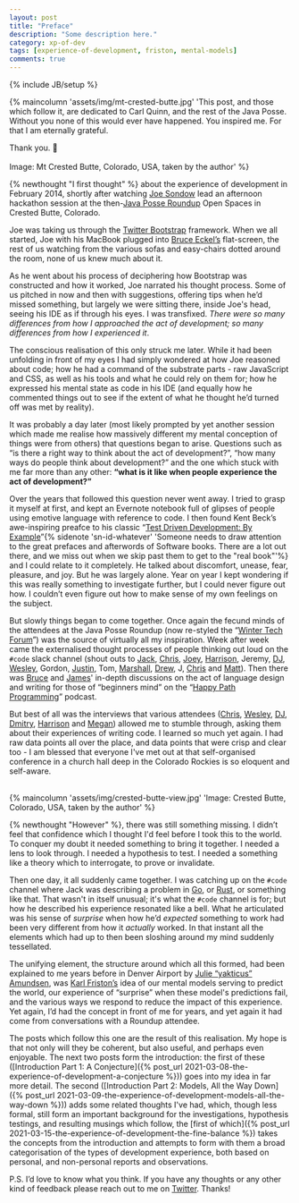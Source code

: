 ```yaml
---
layout: post
title: "Preface"
description: "Some description here."
category: xp-of-dev
tags: [experience-of-development, friston, mental-models]
comments: true
---
```

{% include JB/setup %}

{% maincolumn 'assets/img/mt-crested-butte.jpg' 'This post, and those which follow it, are dedicated to Carl Quinn, and the rest of the Java Posse. Without you none of this would ever have happened.  You inspired me.  For that I am eternally grateful. 

Thank you. 🙏 <BR/><BR/>Image: Mt Crested Butte, Colorado, USA, taken by the author' %}

{% newthought "I first thought" %} about the experience of development in February 2014, shortly after watching [Joe Sondow](https://twitter.com/joesondow) lead an afternoon hackathon session at the then-[Java Posse Roundup](http://javaposse.com/) Open Spaces in Crested Butte, Colorado. 

Joe was taking us through the [Twitter Bootstrap](https://getbootstrap.com/) framework. When we all started, Joe with his MacBook plugged into [Bruce Eckel’s](https://twitter.com/BruceEckel) flat-screen, the rest of us watching from the various sofas and easy-chairs dotted around the room, none of us knew much about it. 

As he went about his process of deciphering how Bootstrap was constructed and how it worked, Joe narrated his thought process. Some of us pitched in now and then with suggestions, offering tips when he’d missed something, but largely we were sitting there, inside Joe's head, seeing his IDE as if through his eyes. I was transfixed. _There were so many differences from how I approached the act of development; so many differences from how I experienced it_. 

The conscious realisation of this only struck me later. While it had been unfolding in front of my eyes I had simply wondered at how Joe reasoned about code; how he had a command of the substrate parts - raw JavaScript and CSS, as well as his tools and what he could rely on them for; how he expressed his mental state as code in his IDE (and equally how he commented things out to see if the extent of what he thought he’d turned off was met by reality).

It was probably a day later (most likely prompted by yet another session which made me realise how massively different my mental conception of things were from others) that questions began to arise. Questions such as “is there a right way to think about the act of development?”, “how many ways do people think about development?” and the one which stuck with me far more than any other: **“what is it like when people experience the act of development?”**

Over the years that followed this question never went away. I tried to grasp it myself at first, and kept an Evernote notebook full of glipses of people using emotive language with reference to code. I then found Kent Beck’s awe-inspiring preafce to his classic “[Test Driven Development: By Example](https://www.goodreads.com/book/show/387190.Test_Driven_Development)”{% sidenote 'sn-id-whatever' 'Someone needs to draw attention to the great prefaces and afterwords of Software books. There are a lot out there, and we miss out when we skip past them to get to the "real book"'%} and I could relate to it completely. He talked about discomfort, unease, fear, pleasure, and joy. But he was largely alone. Year on year I kept wondering if this was really something to investigate further, but I could never figure out how. I couldn’t even figure out how to make sense of my own feelings on the subject. 

But slowly things began to come together. Once again the fecund minds of the attendees at the Java Posse Roundup (now re-styled the “[Winter Tech Forum](https://www.wintertechforum.com/)”) was the source of virtually all my inspiration. Week after week came the externalised thought processes of people thinking out loud on the ```#code``` slack channel (shout outs to [Jack](https://twitter.com/jackgene), [Chris](https://twitter.com/CJPhelps), [Joey](https://twitter.com/joeygibson), [Harrison](https://twitter.com/harrison_briner), Jeremy, [DJ](https://twitter.com/dhagberg), [Wesley](https://github.com/wfhartford/), Gordon, [Justin](https://twitter.com/quidryan), Tom, [Marshall](https://twitter.com/runswithbricks), [Drew](https://twitter.com/dinomite), J, [Chris](https://twitter.com/topher1120) and [Matt](https://twitter.com/mattgrommes)). Then there was [Bruce](https://twitter.com/BruceEckel) and [James](https://twitter.com/_JamesWard)' in-depth discussions on the act of language design and writing for those of “beginners mind” on the “[Happy Path Programming](https://twitter.com/HappyPathProg)” podcast. 

But best of all was the interviews that various attendees ([Chris](https://twitter.com/CJPhelps), [Wesley](https://github.com/wfhartford/), [DJ](https://twitter.com/dhagberg), [Dmitry](https://twitter.com/dkarlinsky), [Harrison](https://twitter.com/harrison_briner) and [Megan](https://github.com/swampdragons)) allowed me to stumble through, asking them about their experiences of writing code. I learned so much yet again. I had raw data points all over the place, and data points that were crisp and clear too - I am blessed that everyone I've met out at that self-organised conference in a church hall deep in the Colorado Rockies is so eloquent and self-aware. <BR/><BR/>

{% maincolumn 'assets/img/crested-butte-view.jpg' 'Image: Crested Butte, Colorado, USA, taken by the author' %}

{% newthought "However" %}, there was still something missing. I didn’t feel that confidence which I thought I'd feel before I took this to the world. To conquer my doubt it needed something to bring it together. I needed a lens to look through. I needed a hypothesis to test. I needed a something like a theory which to interrogate, to prove or invalidate. 

Then one day, it all suddenly came together. I was catching up on the ```#code``` channel where Jack was describing a problem in [Go](https://golang.org/), or [Rust](https://www.rust-lang.org/), or something like that.  That wasn't in itself unusual; it's what the ```#code``` channel is for; but how he described his experience resonated like a bell. What he articulated was his sense of _surprise_ when how he’d _expected_ something to work had been very different from how it _actually_ worked. In that instant all the elements which had up to then been sloshing around my mind suddenly tessellated. 

The unifying element, the structure around which all this formed, had been explained to me years before in Denver Airport by [Julie “yakticus” Amundsen](https://twitter.com/yakticus), was [Karl Friston’s](https://en.wikipedia.org/wiki/Karl_J._Friston) idea of our mental models serving to predict the world, our experience of “surprise” when these model's predictions fail, and the various ways we respond to reduce the impact of this experience.  Yet again, I’d had the concept in front of me for years, and yet again it had come from conversations with a Roundup attendee. 

The posts which follow this one are the result of this realisation. My hope is that not only will they be coherent, but also useful, and perhaps even enjoyable. The next two posts form the introduction: the first of these ([Introduction Part 1: A Conjecture]({% post_url 2021-03-08-the-experience-of-development-a-conjecture %})) goes into my idea in far more detail. The second ([Introduction Part 2: Models, All the Way Down]({% post_url 2021-03-09-the-experience-of-development-models-all-the-way-down %})) adds some related thoughts I've had, which, though less formal, still form an important background for the investigations, hypothesis testings, and resulting musings which follow, the [first of which]({% post_url 2021-03-15-the-experience-of-development-the-fine-balance %}) takes the concepts from the introduction and attempts to form with them a broad categorisation of the types of development experience, both based on personal, and non-personal reports and observations.

P.S. I’d love to know what you think. If you have any thoughts or any other kind of feedback please reach out to me on [Twitter](https://twitter.com/al94781).  Thanks!
